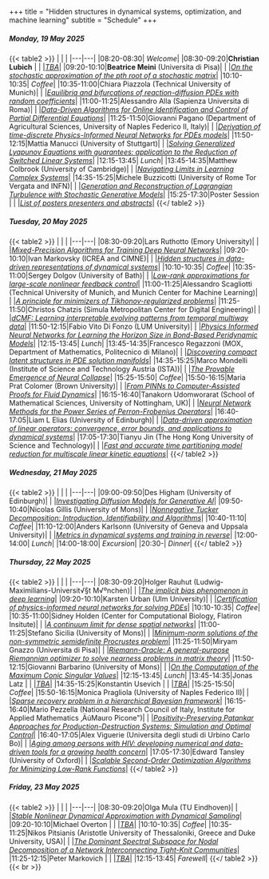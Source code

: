 +++
title = "Hidden structures in dynamical systems, optimization, and machine learning"
subtitle = "Schedule"
+++


#####  Monday, 19 May 2025

{{< table2 >}}
|   |   |
|---|---|
|08:20-08:30| *Welcome*|
|08:30-09:20|**Christian Lubich** |
|  |[*TBA*](/workshop4/christian_lubich)|
|09:20-10:10|**Beatrice Meini** (Universita di Pisa)|
|  |[*On the stochastic approximation of the $p$th root of a stochastic matrix*](https://indico.gssi.it/event/759/attachments/1496/2622/abstract_pdf_1579_meini_abstract_gssi2025.pdf)|
|10:10-10:35| *Coffee*|
|10:35-11:00|Chiara Piazzola (Technical University of Munich)|
|  |[*Equilibria and bifurcations of reaction-diffusion PDEs with random coefficients*](/workshop4/chiara_piazzola)|
|11:00-11:25|Alessandro Alla (Sapienza Universita di Roma)|
|  |[*Data-Driven Algorithms for Online Identification and Control of Partial Differential Equations*](/workshop4/alessandro_alla)|
|11:25-11:50|Giovanni Pagano (Department of Agricultural Sciences, University of Naples Federico II, Italy)|
|  |[*Derivation of time-discrete Physics-Informed Neural Networks for PDEs models*](/workshop4/giovanni_pagano)|
|11:50-12:15|Mattia Manucci (University of Stuttgart)|
|  |[*Solving Generalized Lyapunov Equations with guarantees: application to the Reduction of Switched Linear Systems*](/workshop4/mattia_manucci)|
|12:15-13:45| *Lunch*|
|13:45-14:35|Matthew Colbrook (University of Cambridge)|
|  |[*Navigating Limits in Learning Complex Systems*](/workshop4/matthew_colbrook)|
|14:35-15:25|Michele Buzzicotti (University of Rome Tor Vergata and INFN)|
|  |[*Generation and Reconstruction of Lagrangian Turbulence with Stochastic Generative Models*](/workshop4/michele_buzzicotti)|
|15:25-17:30|Poster Session |
|  |[*List of posters presenters and abstracts*](/workshop4/poster_session)|
{{</ table2 >}}

#####  Tuesday, 20 May 2025

{{< table2 >}}
|   |   |
|---|---|
|08:30-09:20|Lars Ruthotto (Emory University)|
|  |[*Mixed-Precision Algorithms for Training Deep Neural Networks*](/workshop4/lars_ruthotto)|
|09:20-10:10|Ivan Markovsky (ICREA and CIMNE)|
|  |[*Hidden structures in data-driven representations of dynamical systems*](/workshop4/ivan_markovsky)|
|10:10-10:35| *Coffee*|
|10:35-11:00|Sergey Dolgov (University of Bath)|
|  |[*Low-rank approximations for large-scale nonlinear feedback control*](/workshop4/sergey_dolgov)|
|11:00-11:25|Alessandro Scagliotti (Technical University of Munich, and Munich Center for Machine Learning)|
|  |[*A principle for minimizers of Tikhonov-regularized problems*](/workshop4/alessandro_scagliotti)|
|11:25-11:50|Christos Chatzis (Simula Metropolitan Center for Digital Engineering)|
|  |[*dCMF: Learning interpretable evolving patterns from temporal multiway data*](/workshop4/christos_chatzis)|
|11:50-12:15|Fabio Vito Di Fonzo (LUM University)|
|  |[*Physics Informed Neural Networks for Learning the Horizon Size in Bond-Based Peridynamic Models*](/workshop4/fabio_vito_di_fonzo)|
|12:15-13:45| *Lunch*|
|13:45-14:35|Francesco Regazzoni (MOX, Department of Mathematics, Politecnico di Milano)|
|  |[*Discovering compact latent structures in PDE solution manifolds*](/workshop4/francesco_regazzoni)|
|14:35-15:25|Marco Mondelli (Institute of Science and Technology Austria (ISTA))|
|  |[*The Provable Emergence of Neural Collapse*](/workshop4/marco_mondelli)|
|15:25-15:50| *Coffee*|
|15:50-16:15|Maria Prat Colomer (Brown University)|
|  |[*From PINNs to Computer-Assisted Proofs for Fluid Dynamics*](/workshop4/maria_prat_colomer)|
|16:15-16:40|Tanakorn Udomworarat (School of Mathematical Sciences, University of Nottingham, UK)|
|  |[*Neural Network Methods for the Power Series of Perron-Frobenius Operators*](/workshop4/tanakorn_udomworarat)|
|16:40-17:05|Liam L Elias (University of Edinburgh)|
|  |[*Data-driven approximation of linear operators: convergence, error bounds, and applications to dynamical systems*](/workshop4/liam_l_elias)|
|17:05-17:30|Tianyu Jin (The Hong Kong University of Science and Technology)|
|  |[*Fast and accurate time partitioning model reduction for multiscale linear kinetic equations*](/workshop4/tianyu_jin)|
{{</ table2 >}}

#####  Wednesday, 21 May 2025

{{< table2 >}}
|   |   |
|---|---|
|09:00-09:50|Des Higham (University of Edinburgh)|
|  |[*Investigating Diffusion Models for Generative AI*](/workshop4/des_higham)|
|09:50-10:40|Nicolas Gillis (University of Mons)|
|  |[*Nonnegative Tucker Decomposition: Introduction, Identifiability and Algorithms*](/workshop4/nicolas_gillis)|
|10:40-11:10| *Coffee*|
|11:10-12:00|Anders Karlsonn (University of Geneva and Uppsala University)|
|  |[*Metrics in dynamical systems and training in reverse*](/workshop4/anders_karlsonn)|
|12:00-14:00| *Lunch*|
|14:00-18:00| *Excursion*|
|20:30-| *Dinner*|
{{</ table2 >}}

#####  Thursday, 22 May 2025

{{< table2 >}}
|   |   |
|---|---|
|08:30-09:20|Holger Rauhut (Ludwig-Maximilians-Universit√§t M√ºnchen)|
|  |[*The implicit bias phenomenon in deep learning*](/workshop4/holger_rauhut)|
|09:20-10:10|Karsten Urban (Ulm University)|
|  |[*Certification of physics-informed neural networks for solving PDEs*](/workshop4/karsten_urban)|
|10:10-10:35| *Coffee*|
|10:35-11:00|Sidney Holden (Center for Computational Biology, Flatiron Insitute)|
|  |[*A continuum limit for dense spatial networks*](/workshop4/sidney_holden)|
|11:00-11:25|Stefano Sicilia (University of Mons)|
|  |[*Minimum-norm solutions of the non-symmetric semidefinite Procrustes problem*](/workshop4/stefano_sicilia)|
|11:25-11:50|Miryam Gnazzo (Universita di Pisa)|
|  |[*Riemann-Oracle: A general-purpose Riemannian optimizer to solve nearness problems in matrix theory*](/workshop4/miryam_gnazzo)|
|11:50-12:15|Giovanni Barbarino (University of Mons)|
|  |[*On the Computation of the Maximum Conic Singular Values*](/workshop4/giovanni_barbarino)|
|12:15-13:45| *Lunch*|
|13:45-14:35|Jonas Latz |
|  |[*TBA*](/workshop4/jonas_latz)|
|14:35-15:25|Konstantin Usevich |
|  |[*TBA*](/workshop4/konstantin_usevich)|
|15:25-15:50| *Coffee*|
|15:50-16:15|Monica Pragliola (University of Naples Federico II)|
|  |[*Sparse recovery problem in a hierarchical Bayesian framework*](/workshop4/monica_pragliola)|
|16:15-16:40|Mario Pezzella (National Research Council of Italy, Institute for Applied Mathematics ‚ÄúMauro Picone")|
|  |[*Positivity-Preserving Patankar Approaches for Production-Destruction Systems: Simulation and Optimal Control*](/workshop4/mario_pezzella)|
|16:40-17:05|Alex Viguerie (Universita degli studi di Urbino Carlo Bo)|
|  |[*Aging among persons with HIV: developing numerical and data-driven tools for a growing health concern*](/workshop4/alex_viguerie)|
|17:05-17:30|Edward Tansley (University of Oxford)|
|  |[*Scalable Second-Order Optimization Algorithms for Minimizing Low-Rank Functions*](/workshop4/edward_tansley)|
{{</ table2 >}}

#####  Friday, 23 May 2025

{{< table2 >}}
|   |   |
|---|---|
|08:30-09:20|Olga Mula (TU Eindhoven)|
|  |[*Stable Nonlinear Dynamical Approximation with Dynamical Sampling*](/workshop4/olga_mula)|
|09:20-10:10|Michael Overton |
|  |[*TBA*](/workshop4/michael_overton)|
|10:10-10:35| *Coffee*|
|10:35-11:25|Nikos Pitsianis (Aristotle University of Thessaloniki, Greece and Duke University, USA)|
|  |[*The Dominant Spectral Subspace for Nodal Decomposition of a Network Interconnecting Tight-Knit Communities*](/workshop4/nikos_pitsianis)|
|11:25-12:15|Peter Markovich |
|  |[*TBA*](/workshop4/peter_markovich)|
|12:15-13:45| *Farewell*|
{{</ table2 >}}
{{< br >}}